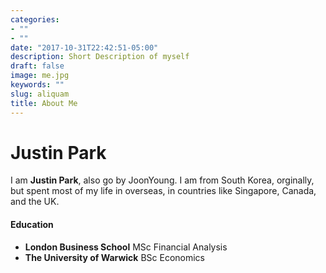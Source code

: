 ```yaml
---
categories:
- ""
- ""
date: "2017-10-31T22:42:51-05:00"
description: Short Description of myself
draft: false
image: me.jpg
keywords: ""
slug: aliquam
title: About Me
---
```

# Justin Park

I am **Justin Park**, also go by JoonYoung. I am from South Korea, orginally, but spent most of my life in overseas, in countries like Singapore, Canada, and the UK.

#### Education
* **London Business School** MSc Financial Analysis
* **The University of Warwick** BSc Economics


